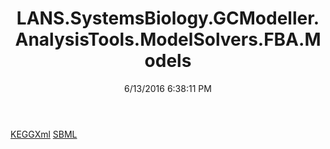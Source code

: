 ﻿---
title: LANS.SystemsBiology.GCModeller.AnalysisTools.ModelSolvers.FBA.Models
date: 6/13/2016 6:38:11 PM
---

[KEGGXml](T-LANS.SystemsBiology.GCModeller.AnalysisTools.ModelSolvers.FBA.Models.KEGGXml.html)
[SBML](T-LANS.SystemsBiology.GCModeller.AnalysisTools.ModelSolvers.FBA.Models.SBML.html)
